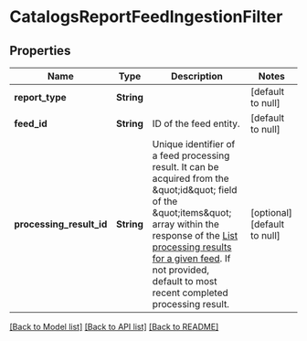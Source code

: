 # CatalogsReportFeedIngestionFilter
## Properties

| Name | Type | Description | Notes |
|------------ | ------------- | ------------- | -------------|
| **report\_type** | **String** |  | [default to null] |
| **feed\_id** | **String** | ID of the feed entity. | [default to null] |
| **processing\_result\_id** | **String** | Unique identifier of a feed processing result. It can be acquired from the \&quot;id\&quot; field of the \&quot;items\&quot; array within the response of the [List processing results for a given feed](/docs/api/v5/#operation/feed_processing_results/list). If not provided, default to most recent completed processing result. | [optional] [default to null] |

[[Back to Model list]](../README.md#documentation-for-models) [[Back to API list]](../README.md#documentation-for-api-endpoints) [[Back to README]](../README.md)

